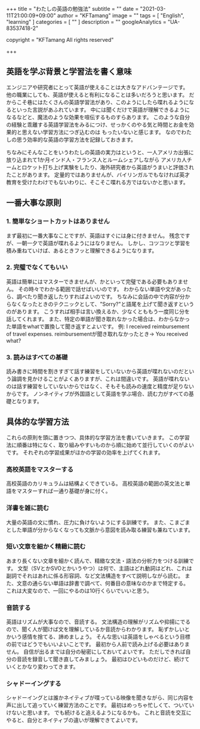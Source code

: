 +++
title = "わたしの英語の勉強法"
subtitle = ""
date = "2021-03-11T21:00:09+09:00"
author = "KFTamang"
image = ""
tags = [
  "English",
  "learning"
]
categories = [
  ""
]
description = ""
googleAnalytics = "UA-83537418-2"

copyright = "KFTamang All rights reserved"

+++

## 英語を学ぶ背景と学習法を書く意味
エンジニアや研究者にとって英語が使えることは大きなアドバンテージです。
他の職業にしても、英語が使えると有利になることは多いだろうと思います。
だからこそ巷にはたくさんの英語学習法があり、このようにしたら喋れるようになるといった言説があふれています。
中には聞くだけで英語が理解できるようになるなどと、魔法のような効果を喧伝するものすらあります。
このような自分の経験と乖離する英語学習法をみるにつけ、せっかくのやる気と時間とお金を効果的と思えない学習方法につぎ込むのは
もったいないと感じます。
なのでわたしの思う効率的な英語の学習方法を記録しておきます。

ちなみにそんなことをいうわたしの英語の実力はというと、一人アメリカ出張に放り込まれて1か月インド人・フランス人とルームシェアしながら
アメリカ人チームとロケット打ち上げ実験をしたり、海外研究者から英語がうまいと評価されたことがあります。
定量的ではありませんが、バイリンガルでもなければ英才教育を受けたわけでもないわりに、そこそこ喋れる方ではないかと思います。

## 一番大事な原則
### 1. 簡単なショートカットはありません
まず最初に一番大事なことですが、英語はすぐには身に付きません。
残念ですが、一朝一夕で英語が喋れるようにはなりません。
しかし、コツコツと学習を積み重ねていけば、あるときフッと理解できるようになります。

### 2. 完璧でなくてもいい
英語は簡単にはマスターできませんが、かといって完璧である必要もありません。
その時々でわかる範囲で話せばいいのです。
わからない単語や文があったら、調べたり聞き返したりすればよいのです。
ちなみに会話の中で内容が分からなくなったときのテクニックとして、"Sorry?"と語尾を上げて聞き返すというのがあります。
こうすれば相手は言い換えるか、少なくとももう一度同じ分を話してくれます。
また、特定の単語が聞き取れなかった場合は、わからなかった単語をwhatで置換して聞き返すとよいです。
例: I received reimbursement of travel expenses. 
reimbursementが聞き取れなかったとき→ You received what?

### 3. 読みはすべての基礎
読み書きに時間を割きすぎて話す練習をしていないから英語が喋れないのだという論調を見かけることがよくありますが、これは間違いです。
英語が喋れないのは話す練習をしていないからではなく、そもそも読みの速度と精度が足りないからです。
ノンネイティブが外国語として英語を学ぶ場合、読む力がすべての基礎となります。

## 具体的な学習方法
これらの原則を頭に置きつつ、具体的な学習方法を書いていきます。
この学習法に順番は特になく、取り組みやすいものから順に始めて並行していくのがよいです。
それぞれの学習成果がほかの学習の効率を上げてくれます。

### 高校英語をマスターする
高校英語のカリキュラムは結構よくできている。
高校英語の範囲の英文法と単語をマスターすれば一通り基礎が身に付く。

### 洋書を雑に読む
大量の英語の文に慣れ、圧力に負けないようにする訓練です。
また、こまごまとした単語が分からなくなっても文脈から意図を読み取る練習も兼ねています。

### 短い文章を細かく精緻に読む
あまり長くない文章を細かく読んで、精緻な文法・語法の分析力をつける訓練です。
文型（SVとかSVOとかいうやつ）は何で、主語はどれ動詞はどれ、これは副詞でそれはあれに係る形容詞、など文法構造をすべて説明しながら読む。
また、文意の通らない単語は辞書で調べて、何番目の意味なのかまで特定する。
これは大変なので、一回にやるのは10行くらいでいいと思う。

### 音読する
英語はリズムが大事なので、音読する。
文法構造の理解がリズムや抑揚にでるので、聞く人が聞けば文を理解しているか音読からわかります。
恥ずかしいとかいう感情を捨てる、諦めましょう。
そんな思いは英語をしゃべるという目標の前ではどうでもいいよいことです。
最初から人前で読み上げる必要はありません。
自信が出るまでは自分の秘密にしておいてよいです。
ただしできれば自分の音読を録音して聞き直してみましょう。
最初はひどいものだけど、続けていくとかなり変わってきます。

### シャドーイングする
シャドーイングとは誰かネイティブが喋っている映像を聞きながら、同じ内容を声に出して追っていく練習方法のことです。
最初はめっちゃ忙しくて、ついていけないと思います。
でも続けると追えるようになるかも。
これと音読を交互にやると、自分とネイティブの違いが理解できてよいです。

